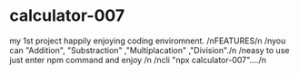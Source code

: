 # calculator-007
my 1st project happily enjoying coding enviromnent.
/nFEATURES/n
/nyou can "Addition", "Substraction" ,"Multiplacation" ,"Division"./n
/neasy to use just enter npm command and enjoy /n
/ncli "npx calculator-007"..../n
